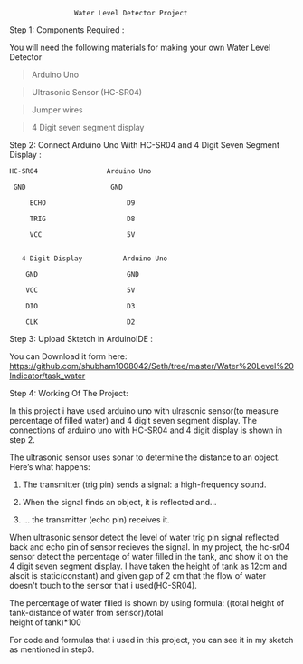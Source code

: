 					﻿Water Level Detector Project

Step 1: Components Required :
	
You will need the following materials for making your own Water Level Detector

>Arduino Uno

>Ultrasonic Sensor (HC-SR04)

>Jumper wires

>4 Digit seven segment display

Step 2:  Connect Arduino Uno With HC-SR04 and 4 Digit Seven Segment Display : 

	HC-SR04                 Arduino Uno
         
	 GND	                 GND
         
         ECHO                    D9

         TRIG                    D8

         VCC                     5V


       4 Digit Display          Arduino Uno

        GND                      GND

        VCC                      5V

        DIO                      D3

        CLK                      D2


Step 3: Upload Sktetch in ArduinoIDE :
 
You can Download it form here: https://github.com/shubham1008042/Seth/tree/master/Water%20Level%20Indicator/task_water

Step 4: Working Of The Project:

In this project i have used arduino uno with ulrasonic sensor(to measure percentage of filled water) and 4 digit seven segment display. The connections of arduino uno with HC-SR04 and 4 digit display is shown in step 2.

The ultrasonic sensor uses sonar to determine the distance to an object. Here’s what happens:
1. The transmitter (trig pin) sends a signal: a high-frequency sound. 

2. When the signal finds an object, it is reflected and… 

3. … the transmitter (echo pin) receives it. 

When ultrasonic sensor detect the level of water trig pin signal reflected back and echo pin of sensor recieves the signal. In my project, the hc-sr04 sensor detect the percentage of water filled in the tank, and show it on the 4 digit seven segment display.
I have taken the  height of tank as 12cm and alsoit is static(constant) and given gap of 2 cm that the flow of water doesn't touch to the sensor that i used(HC-SR04).

The percentage of water filled is shown by using formula:
                          ((total height of tank-distance of water from sensor)/total   
                                                                                  height of tank)*100
										  
										  
 For code and formulas that i used in this project, you can see it in my sketch as mentioned in step3.


